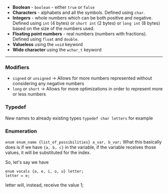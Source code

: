 - **Boolean** - `boolean` - either `true` or `false`
- **Characters** - alphabets and all the symbols. Defined using `char`.
- **Integers** - whole numbers which can be both positive and negative. Defined using `int` (4 bytes) or `short int` (2 bytes) or `long int` (8 bytes) based on the size of the numbers used.
- **Floating point numbers** - real numbers (numbers with fractions). Defined using `float` and `double`.
- **Valueless** using the `void` keyword
- **Wide character** using the `wchar_t` keyword

---
### Modifiers
- `signed` or `unsigned` -> Allows for more numbers represented without considering any negative numbers
- `long` or `short` -> Allows for more optimizations in order to represent more or less numbers
### Typedef
New names to already existing types
`typedef char letters` for example
### Enumeration
`enum enum_name {list_of_possibilities} a_var, b_var;`
What this basically does is if we have `{a, b, c}` in the variable, if the variable receives those values, it will be substituted for the index.

So, let's say we have
```
enum vocals {a, e, i, o, u} letter;
letter = e;
```
letter will, instead, receive the value 1;


